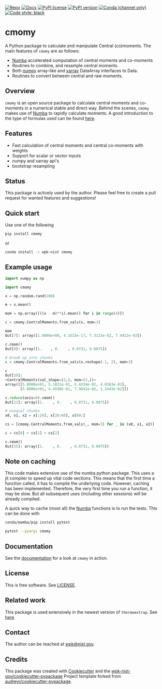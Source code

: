 [![Repo][repo-badge]][repo-link]
[![Docs][docs-badge]][docs-link]
[![PyPI license][license-badge]][license-link]
[![PyPI version][pypi-badge]][pypi-link]
[![Conda (channel only)][conda-badge]][conda-link]
[![Code style: black][black-badge]][black-link]


[black-badge]: https://img.shields.io/badge/code%20style-black-000000.svg
[black-link]: https://github.com/ambv/black
[pypi-badge]: https://img.shields.io/pypi/v/cmomy
<!-- [pypi-badge]: https://badge.fury.io/py/cmomy.svg -->
[pypi-link]: https://pypi.org/project/cmomy
[docs-badge]: https://img.shields.io/badge/docs-sphinx-informational
[docs-link]: https://pages.nist.gov/cmomy/
[repo-badge]: https://img.shields.io/badge/--181717?logo=github&logoColor=ffffff
[repo-link]: https://github.com/usnistgov/cmomy
[conda-badge]: https://img.shields.io/conda/v/wpk-nist/cmomy
[conda-link]: https://anaconda.org/wpk-nist/cmomy
[numpy]: https://numpy.org
[Numba]: https://numba.pydata.org/
[xarray]: https://docs.xarray.dev/en/stable/
<!-- Use total link so works from anywhere -->
[license-badge]: https://img.shields.io/pypi/l/cmomy?color=informational
[license-link]: https://github.com/usnistgov/cmomy/blob/master/LICENSE

<!-- For more badges, see https://shields.io/category/other and https://naereen.github.io/badges/ -->
<!-- [github-ci]: https://github.com/executablebooks/MyST-Parser/workflows/continuous-integration/badge.svg?branch=master -->
<!-- [github-link]: https://github.com/executablebooks/MyST-Parser -->
<!-- [codecov-badge]: https://codecov.io/gh/executablebooks/MyST-Parser/branch/master/graph/badge.svg -->
<!-- [codecov-link]: https://codecov.io/gh/executablebooks/MyST-Parser -->
<!-- [rtd-badge]: https://readthedocs.org/projects/myst-parser/badge/?version=latest -->
<!-- [rtd-link]: https://myst-parser.readthedocs.io/en/latest/?badge=latest -->
<!-- [pypi-badge]: https://img.shields.io/pypi/v/cmomy -->
<!-- [conda-badge]: https://anaconda.org/conda-forge/myst-parser/badges/version.svg -->
<!-- [conda-link]: https://anaconda.org/conda-forge/myst-parser -->
<!-- [install-badge]: https://img.shields.io/pypi/dw/myst-parser?label=pypi%20installs -->
<!-- [Install-link]: https://pypistats.org/packages/myst-parser -->

# cmomy

A Python package to calculate and manipulate Central (co)moments. The main features of ``cmomy`` are as follows:

* [Numba][Numba] accelerated computation of central moments and co-moments
* Routines to combine, and resample central moments.
* Both [numpy][numpy] array-like and [xarray][xarray] DataArray interfaces to
  Data.
* Routines to convert between central and raw moments.



## Overview

`cmomy` is an open source package to calculate central moments and
co-moments in a numerical stable and direct way. Behind the scenes,
`cmomy` makes use of [Numba][Numba] to rapidly
calculate moments. A good introduction to the type of formulas used can
be found
[here](https://en.wikipedia.org/wiki/Algorithms_for_calculating_variance).


## Features
* Fast calculation of central moments and central co-moments with weights
* Support for scalar or vector inputs
* numpy and xarray api's
* bootstrap resampling


## Status

This package is actively used by the author.  Please feel free to create a pull request for wanted features and suggestions!


## Quick start

Use one of the following

``` bash
pip install cmomy
```

or

``` bash
conda install -c wpk-nist cmomy
```


## Example usage

```python
import numpy as np

import cmomy

x = np.random.rand(100)

m = x.mean()

mom = np.array([((x - m)**i).mean() for i in range(4)])

c = cmomy.CentralMoments.from_vals(x, mom=3)

mom
Out[7]: array([1.0000e+00, 4.1633e-17, 7.3123e-02, 7.4912e-03])

c.cmom()
Out[8]: array([1.    , 0.    , 0.0731, 0.0075])

# break up into chunks
c = cmomy.CentralMoments.from_vals(x.reshape(-1, 2), mom=3)

c
Out[10]:
<CentralMoments(val_shape=(2,), mom=(3,))>
array([[5.0000e+01, 5.1032e-01, 6.4334e-02, 4.0363e-03],
       [5.0000e+01, 4.4598e-01, 7.9842e-02, 1.2443e-02]])

c.reduce(axis=0).cmom()
Out[11]: array([1.    , 0.    , 0.0731, 0.0075])

# unequal chunks
x0, x1, x2 = x[:20], x[20:60], x[60:]

cs = [cmomy.CentralMoments.from_vals(_, mom=3) for _ in (x0, x1, x2)]

c = cs[0] + cs[1] + cs[2]

c.cmom()
Out[15]: array([1.    , 0.    , 0.0731, 0.0075])
```



## Note on caching

This code makes extensive use of the numba python package. This uses a
jit compiler to speed up vital code sections. This means that the first
time a function called, it has to compile the underlying code. However,
caching has been implemented. Therefore, the very first time you run a
function, it may be slow. But all subsequent uses (including other
sessions) will be already compiled.

A quick way to cache (most all) the [Numba][Numba] functions is to run the tests.  This can be done with

``` bash
conda/mamba/pip install pytest

pytest --pyargs cmomy
```

<!-- end-docs -->

## Documentation

See the [documentation][docs-link] for a look at `cmomy` in action.

## License

This is free software.  See [LICENSE][license-link].

## Related work

This package is used extensively in the newest version of ``thermoextrap``.  See [here](https://github.com/usnistgov/thermo-extrap).


## Contact

The author can be reached at wpk@nist.gov.

## Credits

This package was created with
[Cookiecutter](https://github.com/audreyr/cookiecutter) and the
[wpk-nist-gov/cookiecutter-pypackage](https://github.com/wpk-nist-gov/cookiecutter-pypackage)
Project template forked from
[audreyr/cookiecutter-pypackage](https://github.com/audreyr/cookiecutter-pypackage).
